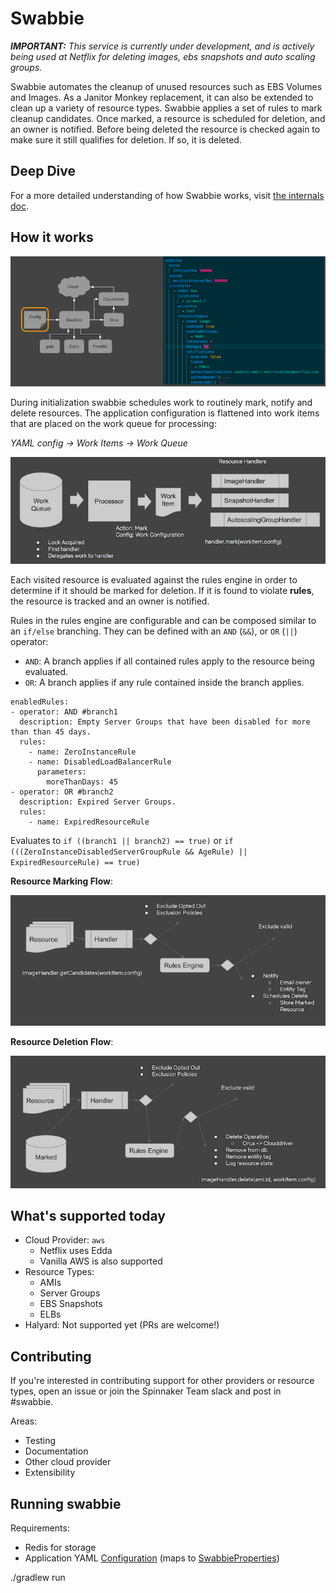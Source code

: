 # Swabbie

_**IMPORTANT:** This service is currently under development, and is actively being used at Netflix for deleting images, 
ebs snapshots and auto scaling groups._

Swabbie automates the cleanup of unused resources such as EBS Volumes and Images.
As a Janitor Monkey replacement, it can also be extended to clean up a variety of resource types.
Swabbie applies a set of rules to mark cleanup candidates. 
Once marked, a resource is scheduled for deletion, and an owner is notified.
Before being deleted the resource is checked again to make sure it still qualifies for deletion.
If so, it is deleted.

## Deep Dive

For a more detailed understanding of how Swabbie works, visit [the internals doc](INTERNALS.md).

## How it works

![Configuration](docs/swabbie-config.png)

During initialization swabbie schedules work to routinely mark, notify and delete resources.
The application configuration is flattened into work items that are placed on the work queue for processing:

*YAML config -> Work Items -> Work Queue*

![Work Diagram](docs/swabbie-work-items.png)

Each visited resource is evaluated against the rules engine in order to determine if it should be marked for deletion.
If it is found to violate **rules**, the resource is tracked and an owner is notified.

Rules in the rules engine are configurable and can be composed similar to an `if/else` branching.
They can be defined with an `AND` (`&&`), or `OR` (`||`) operator:
 
- `AND`: A branch applies if all contained rules apply to the resource being evaluated.
- `OR`: A branch applies if any rule contained inside the branch applies.

```
enabledRules:
- operator: AND #branch1
  description: Empty Server Groups that have been disabled for more than than 45 days.
  rules:
    - name: ZeroInstanceRule
    - name: DisabledLoadBalancerRule
      parameters:
        moreThanDays: 45
- operator: OR #branch2
  description: Expired Server Groups.
  rules:
    - name: ExpiredResourceRule
```

Evaluates to `if ((branch1 || branch2) == true)` or `if (((ZeroInstanceDisabledServerGroupRule && AgeRule) || ExpiredResourceRule) == true)`

**Resource Marking Flow**:

![Mark Flow](docs/marking.png)

**Resource Deletion Flow**:

![Delete Flow](docs/delete.png)
## What's supported today
- Cloud Provider: `aws`
  * Netflix uses Edda
  * Vanilla AWS is also supported
- Resource Types:
  * AMIs
  * Server Groups
  * EBS Snapshots
  * ELBs
- Halyard: Not supported yet (PRs are welcome!)
  
## Contributing
If you're interested in contributing support for other providers or resource types, open an issue or join 
the Spinnaker Team slack and post in #swabbie.

Areas:
- Testing
- Documentation
- Other cloud provider
- Extensibility
 
## Running swabbie
Requirements: 
- Redis for storage
- Application YAML [Configuration](docs/swabbie.yml) (maps to [SwabbieProperties](swabbie-core/src/main/kotlin/com/netflix/spinnaker/config/SwabbieProperties.kt))

./gradlew run


